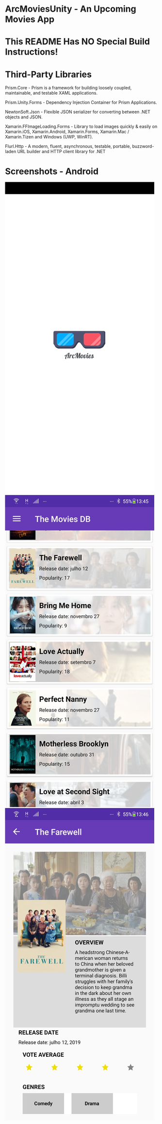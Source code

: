 ArcMoviesUnity - An Upcoming Movies App
===============

This README Has NO Special Build Instructions!
===

Third-Party Libraries
===
Prism.Core - Prism is a framework for building loosely coupled, maintainable, and testable XAML applications.

Prism.Unity.Forms - Dependency Injection Container for Prism Applications.

NewtonSoft.Json - Flexible JSON serializer for converting between .NET objects and JSON.

Xamarin.FFImageLoading.Forms - Library to load images quickly & easily on Xamarin.iOS, Xamarin.Android, Xamarin.Forms, Xamarin.Mac / Xamarin.Tizen and Windows (UWP, WinRT).

Flurl.Http - A modern, fluent, asynchronous, testable, portable, buzzword-laden URL builder and HTTP client library for .NET

Screenshots - Android
===
![Splash](screenshots/Splash.jpg)
![Main](screenshots/MovieList.jpg)
![Details](screenshots/MovieDetail.jpg)

